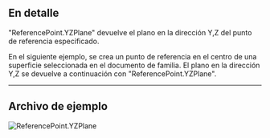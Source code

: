 ## En detalle
"ReferencePoint.YZPlane" devuelve el plano en la dirección Y,Z del punto de referencia especificado.

En el siguiente ejemplo, se crea un punto de referencia en el centro de una superficie seleccionada en el documento de familia. El plano en la dirección Y,Z se devuelve a continuación con "ReferencePoint.YZPlane".


___
## Archivo de ejemplo

![ReferencePoint.YZPlane](./Revit.Elements.ReferencePoint.YZPlane_img.jpg)
